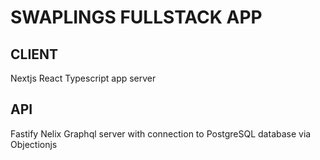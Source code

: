 # SWAPLINGS FULLSTACK APP

## CLIENT
Nextjs React Typescript app server

## API
Fastify Nelix Graphql server with connection to PostgreSQL database via Objectionjs